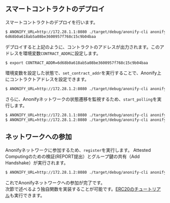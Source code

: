 
## スマートコントラクトのデプロイ

スマートコントラクトのデプロイを行います。

```sh
$ ANONIFY_URL=http://172.28.1.1:8080 ./target/debug/anonify-cli anonify deploy
6d68b0a618ab5a08be3600957f768c15c9b04baa
```

デプロイすると上記のように、コントラクトのアドレスが出力されます。このアドレスを環境変数`CONTRACT_ADDR`に設定します。

```sh
$ export CONTRACT_ADDR=6d68b0a618ab5a08be3600957f768c15c9b04baa
```

環境変数を設定した状態で、`set_contract_addr`を実行することで、Anonify上にコントラクトアドレスを設定できます。

```sh
$ ANONIFY_URL=http://172.28.1.2:8080 ./target/debug/anonify-cli anonify set_contract_addr 
```

さらに、Anonifyネットワークの状態遷移を監視するため、`start_polling`を実行します。

```sh
$ ANONIFY_URL=http://172.28.1.1:8080 ./target/debug/anonify-cli anonify start_polling
$ ANONIFY_URL=http://172.28.1.2:8080 ./target/debug/anonify-cli anonify start_polling
```

## ネットワークへの参加

Anonifyネットワークに参加するため、`register`を実行します。
Attested Computingのための検証(REPORT提出）とグループ鍵の共有（Add Handshake）が実行されます。

```sh
$ ANONIFY_URL=http://172.28.1.2:8080 ./target/debug/anonify-cli anonify register
```

これでAnonifyネットワークへの参加が完了です。  
次節で述べるよう独自関数を実装することが可能です。[ERC20のチュートリアル](/Tutorials/ERC20/transfer/)も実行できます。
